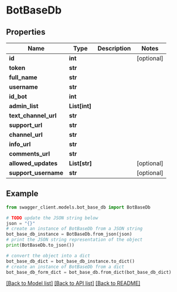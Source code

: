 # BotBaseDb


## Properties

Name | Type | Description | Notes
------------ | ------------- | ------------- | -------------
**id** | **int** |  | [optional] 
**token** | **str** |  | 
**full_name** | **str** |  | 
**username** | **str** |  | 
**id_bot** | **int** |  | 
**admin_list** | **List[int]** |  | 
**text_channel_url** | **str** |  | 
**support_url** | **str** |  | 
**channel_url** | **str** |  | 
**info_url** | **str** |  | 
**comments_url** | **str** |  | 
**allowed_updates** | **List[str]** |  | [optional] 
**support_username** | **str** |  | [optional] 

## Example

```python
from swagger_client.models.bot_base_db import BotBaseDb

# TODO update the JSON string below
json = "{}"
# create an instance of BotBaseDb from a JSON string
bot_base_db_instance = BotBaseDb.from_json(json)
# print the JSON string representation of the object
print(BotBaseDb.to_json())

# convert the object into a dict
bot_base_db_dict = bot_base_db_instance.to_dict()
# create an instance of BotBaseDb from a dict
bot_base_db_form_dict = bot_base_db.from_dict(bot_base_db_dict)
```
[[Back to Model list]](../README.md#documentation-for-models) [[Back to API list]](../README.md#documentation-for-api-endpoints) [[Back to README]](../README.md)


